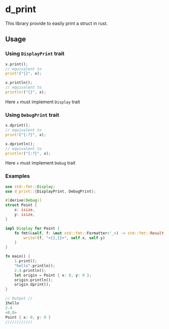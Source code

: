 # d_print
This library provide to easily print a struct in rust.

## Usage
### Using  ```DisplayPrint``` trait
```rust
x.print();
// equivalent to
print!("{}", x);

x.println();
// equivalent to 
println!("{}", x);
```
Here ```x``` must implement ```Display``` trait


### Using  ```DebugPrint``` trait
```rust
x.dprint();
// equivalent to
print!("{:?}", x);

x.dprintln();
// equivalent to 
println!("{:?}", x);
```
Here ```x``` must implement ```Debug``` trait

### Examples
```rust
use std::fmt::Display;
use d_print::{DisplayPrint, DebugPrint};

#[derive(Debug)]
struct Point {
    x: isize,
    y: isize,
}

impl Display for Point {
    fn fmt(&self, f: &mut std::fmt::Formatter<'_>) -> std::fmt::Result {
        write!(f, "<{},{}>", self.x, self.y)
    }
}

fn main() {
    1.print();
    "hello".println();
    2.4.println();
    let origin = Point { x: 0, y: 0 };
    origin.println();
    origin.dprint();
}

// Output //
1hello
2.4
<0,0>
Point { x: 0, y: 0 }
////////////

```
